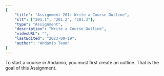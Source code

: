 ```yaml
---
{
    "title": "Assignment 201: Write a Course Outline",
    "slt": ["201.1", "201.2", "201.3"],
    "type": "Assignment",
    "description": "Write a Course Outline",
    "videoURL": "",
    "lastEdited": "2023-09-19",
    "author": "Andamio Team"
}
---
```


To start a course in Andamio, you must first create an outline. That is the goal of this Assignment.